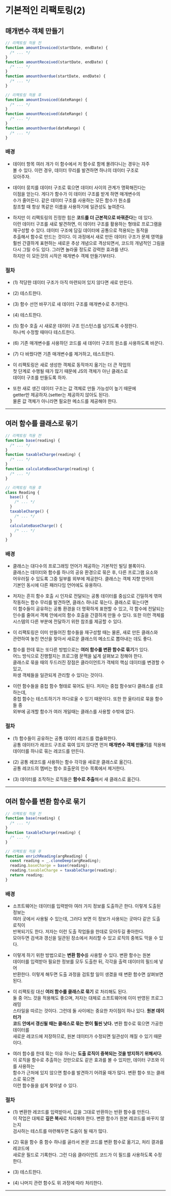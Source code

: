 # 기본적인 리팩토링(2)

<h2>매개변수 객체 만들기</h2>

```js
// 리팩토링 적용 전
function amountInvoiced(startDate, endDate) {
  /* ... */
}
function amountReceived(startDate, endDate) {
  /* ... */
}
function amountOverdue(startDate, endDate) {
  /* ... */
}

// 리팩토링 적용 후
function amountInvoiced(dateRange) {
  /* ... */
}
function amountReceived(dateRange) {
  /* ... */
}
function amountOverdue(dateRange) {
  /* ... */
}
```

<h3>배경</h3>

- 데이터 항목 여러 개가 이 함수에서 저 함수로 함께 몰려다니는 경우는 자주  
  볼 수 있다. 이런 경우, 데이터 무리를 발견하면 하나의 데이터 구조로  
  모아주자.

- 데이터 뭉치를 데이터 구조로 묶으면 데이터 사이의 관계가 명확해진다는  
  이점을 얻는다. 게다가 함수가 이 데이터 구조를 받게 하면 매개변수의  
  수가 줄어든다. 같은 데이터 구조를 사용하는 모든 함수가 원소를  
  참조할 때 항상 똑같은 이름을 사용하기에 일관성도 높여준다.

- 하지만 이 리팩토링의 진정한 힘은 **코드를 더 근본적으로 바꿔준다**는 데 있다.  
  이런 데이터 구조를 새로 발견하면, 이 데이터 구조를 활용하는 형태로 프로그램을  
  재구성할 수 있다. 데이터 구조에 담길 데이터에 공통으로 적용되는 동작을  
  추출해서 함수로 만드는 것이다. 이 과정에서 새로 만든 데이터 구조가 문제 영역을  
  훨씬 간결하게 표현하는 새로운 추상 개념으로 격상되면서, 코드의 개념적인 그림을  
  다시 그릴 수도 있다. 그러면 놀라울 정도로 강력한 효과를 낸다.  
  하지만 이 모든것의 시작은 매개변수 객체 만들기부터다.

<h3>절차</h3>

- (1) 적당한 데이터 구조가 아직 마련되어 있지 않다면 새로 만든다.

- (2) 테스트한다.

- (3) 함수 선언 바꾸기로 새 데이터 구조를 매개변수로 추가한다.

- (4) 테스트한다.

- (5) 함수 호출 시 새로운 데이터 구조 인스턴스를 넘기도록 수정한다.  
  하나씩 수정할 때마다 테스트한다.

- (6) 기존 매개변수를 사용하던 코드를 새 데이터 구조의 원소를 사용하도록 바꾼다.

- (7) 다 바꿨다면 기존 매개변수를 제거하고, 테스트한다.

- 이 리팩토링은 새로 생성한 객체로 동작까지 옮기는 더 큰 작업의  
  첫 단계로 수행될 때가 많기 때문에 JS의 객체가 아닌 클래스로  
  데이터 구조를 만들도록 하자.

- 또한 새로 생긴 데이터 구조는 값 객체로 만들 가능성이 높기 때문에  
  getter만 제공하자.(setter는 제공하지 않아도 된다).  
  물론 값 객체가 아니라면 필요한 메소드를 제공해야 한다.

<hr/>

<h2>여러 함수를 클래스로 묶기</h2>

```js
// 리팩토링 적용 전
function base(reading) {
  /* ... */
}
function taxableCharge(reading) {
  /* ... */
}
function calculateBaseCharge(reading) {
  /* ... */
}

// 리팩토링 적용 후
class Reading {
  base() {
    /* ... */
  }
  taxableCharge() {
    /* ... */
  }
  calculateBaseCharge() {
    /* ... */
  }
}
```

<h3>배경</h3>

- 클래스는 대다수의 프로그래밍 언어가 제공하는 기본적인 빌딩 블록이다.  
  클래스는 데이터와 함수를 하나의 공유 환경으로 묶은 후, 다른 프로그램 요소와  
  어우러질 수 있도록 그중 일부를 외부에 제공한다. 클래스는 객체 지향 언어의  
  기본인 동시에 다른 패러다임 언어에도 유용하다.

- 저자는 흔히 함수 호출 시 인자로 전달되는 공통 데이터를 중심으로 긴밀하게 엮여  
  작동하는 함수 무리를 발견하면, 클래스 하나로 묶는다. 클래스로 묶는다면  
  이 함수들이 공유하는 공통 환경을 더 명확하게 표현할 수 있고, 각 함수에 전달되는  
  인수를 줄여서 객체 안에서의 함수 호출을 간결하게 만들 수 있다. 또한 이런 객체를  
  시스템의 다른 부분에 전달하기 위한 참조를 제공할 수 있다.

- 이 리팩토링은 이미 만들어진 함수들을 재구성할 때는 물론, 새로 만든 클래스와  
  관련하여 놓친 연산을 찾아서 새로운 클래스의 메소드로 뽑아내는 데도 좋다.

- 함수를 한데 묶는 또다른 방법으로는 **여러 함수를 변환 함수로 묶기**가 있다.  
  어느 방식으로 진행할지는 프로그램 문맥을 넓게 살펴보고 정해야 한다.  
  클래스로 묶을 때의 두드러진 장점은 클라이언트가 객체의 핵심 데이터를 변경할 수 있고,  
  파생 객체들을 일관되게 관리할 수 있다는 것이다.

- 이런 함수들을 중첩 함수 형태로 묶어도 된다. 저자는 중첩 함수보다 클래스를 선호하는데,  
  중첩 함수는 테스트하기가 까다로울 수 있기 때문이다. 또한 한 울타리로 묶을 함수들 중  
  외부에 공개할 함수가 여러 개일때는 클래스를 사용할 수밖에 없다.

<h3>절차</h3>

- (1) 함수들이 공유하는 공통 데이터 레코드를 캡슐화한다.  
  공통 데이터가 레코드 구조로 묶여 있지 않다면 먼저 **매개변수 객체 만들기**를 적용해  
  데이터를 하나로 묶는 레코드를 만든다.

- (2) 공통 레코드를 사용하는 함수 각각을 새로운 클래스로 옮긴다.  
  공통 레코드의 멤버는 함수 호출문의 인수 목록에서 제거한다.

- (3) 데이터를 조작하는 로직들은 **함수로 추출**해서 새 클래스로 옮긴다.

<hr/>

<h2>여러 함수를 변환 함수로 묶기</h2>

```js
// 리팩토링 적용 전
function base(reading) {
  /* ... */
}
function taxableCharge(reading) {
  /* ... */
}

// 리팩토링 적용 후
function enrichReading(argReading) {
  const reading = _.cloneDeep(argReading);
  reading.baseCharge = base(reading);
  reading.taxableCharge = taxableCharge(reading);
  return reading;
}
```

<h3>배경</h3>

- 소프트웨어는 데이터를 입력받아 여러 가지 정보를 도출하곤 한다. 이렇게 도출된 정보는  
  여러 곳에서 사용될 수 있는데, 그러다 보면 이 정보가 사용되는 곳마다 같은 도출 로직이  
  반복되기도 한다. 저자는 이런 도출 작업들을 한데로 모아두길 좋아한다.  
  모아두면 검색과 갱신을 일관된 장소에서 처리할 수 있고 로직의 중복도 막을 수 있다.

- 이렇게 하기 위한 방법으로는 **변환 함수**를 사용할 수 있다. 변환 함수는 원본  
  데이터를 입력받아 필요한 정보를 모두 도출한 뒤, 각각을 출력 데이터의 필드에 넣어  
  반환한다. 이렇게 해두면 도출 과정을 검토할 일이 생겼을 때 변환 함수면 살펴보면 된다.

- 이 리팩토링 대신 **여러 함수를 클래스로 묶기** 로 처리해도 된다.  
  둘 중 어느 것을 적용해도 좋으며, 저자는 대체로 소프트웨어에 이미 반영된 프로그래밍  
  스타일을 따르는 것이다. 그런데 둘 사이에는 중요한 차이점이 하나 있다. **원본 데이터가**  
  **코드 안에서 갱신될 때는 클래스로 묶는 편이 훨씬 낫다.** 변환 함수로 묶으면 가공한 데이터를  
  새로운 레코드에 저장하므로, 원본 데이터가 수정되면 일관성이 깨질 수 있기 때문이다.

- 여러 함수를 한데 묶는 이유 하나는 **도출 로직이 중복되는 것을 방지하기 위해서다.**  
  이 로직을 함수로 추출하는 것만으로도 같은 효과를 볼 수 있지만, 데이터 구조와 이를 사용하는  
  함수가 근처에 있지 않으면 함수를 발견하기 어려울 때가 많다. 변환 함수 또는 클래스로 묶으면  
  이런 함수들을 쉽게 찾아낼 수 있다.

<h3>절차</h3>

- (1) 변환한 레코드를 입력받아서, 값을 그대로 반환하는 반환 함수를 만든다.  
  이 작업은 대체로 **깊은 복사**로 처리해야 한다. 변환 함수가 원본 레코드를 바꾸지 않는지  
  검사하는 테스트를 마련해두면 도움이 될 때가 많다.

- (2) 묶을 함수 중 함수 하나를 골라서 본문 코드를 변환 함수로 옮기고, 처리 결과를 레코드에  
  새로운 필드로 기록한다. 그런 다음 클라이언트 코드가 이 필드를 사용하도록 수정한다.

- (3) 테스트한다.

- (4) 나머지 관련 함수도 위 과정에 따라 처리한다.

<hr/>

